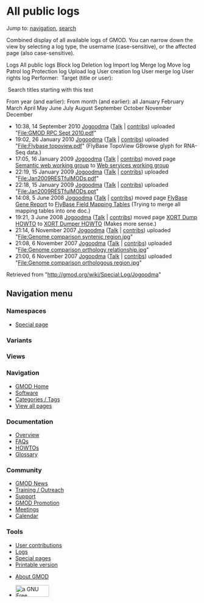 <div id="mw-page-base" class="noprint">

</div>

<div id="mw-head-base" class="noprint">

</div>

<div id="content" class="mw-body" role="main">

<span id="top"></span>

<div id="mw-js-message" style="display:none;">

</div>



# <span dir="auto">All public logs</span>

<div id="bodyContent">

<div id="contentSub">

</div>

<div id="jump-to-nav" class="mw-jump">

Jump to: [navigation](#mw-navigation), [search](#p-search)

</div>

<div id="mw-content-text">

Combined display of all available logs of GMOD. You can narrow down the
view by selecting a log type, the username (case-sensitive), or the
affected page (also case-sensitive).

Logs All public logs Block log Deletion log Import log Merge log Move
log Patrol log Protection log Upload log User creation log User merge
log User rights log <span style="white-space: nowrap">Performer: </span>
<span style="white-space: nowrap">Target (title or user): </span>

 Search titles starting with this text

From year (and earlier): From month (and earlier): all January February
March April May June July August September October November December

- 10:38, 14 September 2010
  <a href="/wiki/User:Jogoodma" class="mw-userlink"
  title="User:Jogoodma">Jogoodma</a> <span class="mw-usertoollinks">(<a
  href="/mediawiki/index.php?title=User_talk:Jogoodma&amp;action=edit&amp;redlink=1"
  class="new" title="User talk:Jogoodma (page does not exist)">Talk</a>
  \|
  [contribs](/wiki/Special:Contributions/Jogoodma "Special:Contributions/Jogoodma"))</span>
  uploaded "[File:GMOD RPC Sept
  2010.pdf](/wiki/File:GMOD_RPC_Sept_2010.pdf "File:GMOD RPC Sept 2010.pdf")"
- 19:02, 26 January 2010
  <a href="/wiki/User:Jogoodma" class="mw-userlink"
  title="User:Jogoodma">Jogoodma</a> <span class="mw-usertoollinks">(<a
  href="/mediawiki/index.php?title=User_talk:Jogoodma&amp;action=edit&amp;redlink=1"
  class="new" title="User talk:Jogoodma (page does not exist)">Talk</a>
  \|
  [contribs](/wiki/Special:Contributions/Jogoodma "Special:Contributions/Jogoodma"))</span>
  uploaded "[File:Flybase
  topoview.pdf](/wiki/File:Flybase_topoview.pdf "File:Flybase topoview.pdf")"
  <span class="comment">(FlyBase TopoView GBrowse glyph for RNA-Seq
  data.)</span>
- 17:05, 16 January 2009
  <a href="/wiki/User:Jogoodma" class="mw-userlink"
  title="User:Jogoodma">Jogoodma</a> <span class="mw-usertoollinks">(<a
  href="/mediawiki/index.php?title=User_talk:Jogoodma&amp;action=edit&amp;redlink=1"
  class="new" title="User talk:Jogoodma (page does not exist)">Talk</a>
  \|
  [contribs](/wiki/Special:Contributions/Jogoodma "Special:Contributions/Jogoodma"))</span>
  moved page <a
  href="/mediawiki/index.php?title=Semantic_web_working_group&amp;redirect=no"
  class="mw-redirect" title="Semantic web working group">Semantic web
  working group</a> to [Web services working
  group](/wiki/Web_services_working_group "Web services working group")
- 22:19, 15 January 2009
  <a href="/wiki/User:Jogoodma" class="mw-userlink"
  title="User:Jogoodma">Jogoodma</a> <span class="mw-usertoollinks">(<a
  href="/mediawiki/index.php?title=User_talk:Jogoodma&amp;action=edit&amp;redlink=1"
  class="new" title="User talk:Jogoodma (page does not exist)">Talk</a>
  \|
  [contribs](/wiki/Special:Contributions/Jogoodma "Special:Contributions/Jogoodma"))</span>
  uploaded
  "[File:Jan2009RESTfulMODs.pdf](/wiki/File:Jan2009RESTfulMODs.pdf "File:Jan2009RESTfulMODs.pdf")"
- 22:18, 15 January 2009
  <a href="/wiki/User:Jogoodma" class="mw-userlink"
  title="User:Jogoodma">Jogoodma</a> <span class="mw-usertoollinks">(<a
  href="/mediawiki/index.php?title=User_talk:Jogoodma&amp;action=edit&amp;redlink=1"
  class="new" title="User talk:Jogoodma (page does not exist)">Talk</a>
  \|
  [contribs](/wiki/Special:Contributions/Jogoodma "Special:Contributions/Jogoodma"))</span>
  uploaded
  "[File:Jan2009RESTfulMODs.ppt](/wiki/File:Jan2009RESTfulMODs.ppt "File:Jan2009RESTfulMODs.ppt")"
- 14:08, 5 June 2008 <a href="/wiki/User:Jogoodma" class="mw-userlink"
  title="User:Jogoodma">Jogoodma</a> <span class="mw-usertoollinks">(<a
  href="/mediawiki/index.php?title=User_talk:Jogoodma&amp;action=edit&amp;redlink=1"
  class="new" title="User talk:Jogoodma (page does not exist)">Talk</a>
  \|
  [contribs](/wiki/Special:Contributions/Jogoodma "Special:Contributions/Jogoodma"))</span>
  moved page <a
  href="/mediawiki/index.php?title=FlyBase_Gene_Report&amp;redirect=no&amp;action=edit&amp;redlink=1"
  class="new" title="FlyBase Gene Report (page does not exist)">FlyBase
  Gene Report</a> to [FlyBase Field Mapping
  Tables](/wiki/FlyBase_Field_Mapping_Tables "FlyBase Field Mapping Tables")
  <span class="comment">(Trying to merge all mapping tables into one
  doc.)</span>
- 19:21, 3 June 2008 <a href="/wiki/User:Jogoodma" class="mw-userlink"
  title="User:Jogoodma">Jogoodma</a> <span class="mw-usertoollinks">(<a
  href="/mediawiki/index.php?title=User_talk:Jogoodma&amp;action=edit&amp;redlink=1"
  class="new" title="User talk:Jogoodma (page does not exist)">Talk</a>
  \|
  [contribs](/wiki/Special:Contributions/Jogoodma "Special:Contributions/Jogoodma"))</span>
  moved page
  <a href="/mediawiki/index.php?title=XORT_Dump_HOWTO&amp;redirect=no"
  class="mw-redirect" title="XORT Dump HOWTO">XORT Dump HOWTO</a> to
  [XORT Dumper HOWTO](/wiki/XORT_Dumper_HOWTO "XORT Dumper HOWTO")
  <span class="comment">(Makes more sense.)</span>
- 21:14, 6 November 2007
  <a href="/wiki/User:Jogoodma" class="mw-userlink"
  title="User:Jogoodma">Jogoodma</a> <span class="mw-usertoollinks">(<a
  href="/mediawiki/index.php?title=User_talk:Jogoodma&amp;action=edit&amp;redlink=1"
  class="new" title="User talk:Jogoodma (page does not exist)">Talk</a>
  \|
  [contribs](/wiki/Special:Contributions/Jogoodma "Special:Contributions/Jogoodma"))</span>
  uploaded "[File:Genome comparison syntenic
  region.jpg](/wiki/File:Genome_comparison_syntenic_region.jpg "File:Genome comparison syntenic region.jpg")"
- 21:08, 6 November 2007
  <a href="/wiki/User:Jogoodma" class="mw-userlink"
  title="User:Jogoodma">Jogoodma</a> <span class="mw-usertoollinks">(<a
  href="/mediawiki/index.php?title=User_talk:Jogoodma&amp;action=edit&amp;redlink=1"
  class="new" title="User talk:Jogoodma (page does not exist)">Talk</a>
  \|
  [contribs](/wiki/Special:Contributions/Jogoodma "Special:Contributions/Jogoodma"))</span>
  uploaded "[File:Genome comparison orthology
  relationship.jpg](/wiki/File:Genome_comparison_orthology_relationship.jpg "File:Genome comparison orthology relationship.jpg")"
- 21:00, 6 November 2007
  <a href="/wiki/User:Jogoodma" class="mw-userlink"
  title="User:Jogoodma">Jogoodma</a> <span class="mw-usertoollinks">(<a
  href="/mediawiki/index.php?title=User_talk:Jogoodma&amp;action=edit&amp;redlink=1"
  class="new" title="User talk:Jogoodma (page does not exist)">Talk</a>
  \|
  [contribs](/wiki/Special:Contributions/Jogoodma "Special:Contributions/Jogoodma"))</span>
  uploaded "[File:Genome comparison orthologous
  region.jpg](/wiki/File:Genome_comparison_orthologous_region.jpg "File:Genome comparison orthologous region.jpg")"

</div>

<div class="printfooter">

Retrieved from "<http://gmod.org/wiki/Special:Log/Jogoodma>"

</div>

<div id="catlinks" class="catlinks catlinks-allhidden">

</div>

<div class="visualClear">

</div>

</div>

</div>

<div id="mw-navigation">

## Navigation menu

<div id="mw-head">



<div id="left-navigation">

<div id="p-namespaces" class="vectorTabs" role="navigation"
aria-labelledby="p-namespaces-label">

### Namespaces

- <span id="ca-nstab-special">[Special
  page](/wiki/Special:Log/Jogoodma "This is a special page, you cannot edit the page itself")</span>

</div>

<div id="p-variants" class="vectorMenu emptyPortlet" role="navigation"
aria-labelledby="p-variants-label">

### 

### Variants[](#)

<div class="menu">

</div>

</div>

</div>

<div id="right-navigation">

<div id="p-views" class="vectorTabs emptyPortlet" role="navigation"
aria-labelledby="p-views-label">

### Views

</div>



</div>



</div>

</div>

</div>

<div id="mw-panel">

<div id="p-logo" role="banner">

<a href="/wiki/Main_Page"
style="background-image: url(http://gmod.org/images/GMOD-cogs.png);"
title="Visit the main page"></a>

</div>

<div id="p-Navigation" class="portal" role="navigation"
aria-labelledby="p-Navigation-label">

### Navigation

<div class="body">

- <span id="n-GMOD-Home">[GMOD Home](/wiki/Main_Page)</span>
- <span id="n-Software">[Software](/wiki/GMOD_Components)</span>
- <span id="n-Categories-.2F-Tags">[Categories /
  Tags](/wiki/Categories)</span>
- <span id="n-View-all-pages">[View all
  pages](/wiki/Special:AllPages)</span>

</div>

</div>

<div id="p-Documentation" class="portal" role="navigation"
aria-labelledby="p-Documentation-label">

### Documentation

<div class="body">

- <span id="n-Overview">[Overview](/wiki/Overview)</span>
- <span id="n-FAQs">[FAQs](/wiki/Category:FAQ)</span>
- <span id="n-HOWTOs">[HOWTOs](/wiki/Category:HOWTO)</span>
- <span id="n-Glossary">[Glossary](/wiki/Glossary)</span>

</div>

</div>

<div id="p-Community" class="portal" role="navigation"
aria-labelledby="p-Community-label">

### Community

<div class="body">

- <span id="n-GMOD-News">[GMOD News](/wiki/GMOD_News)</span>
- <span id="n-Training-.2F-Outreach">[Training /
  Outreach](/wiki/Training_and_Outreach)</span>
- <span id="n-Support">[Support](/wiki/Support)</span>
- <span id="n-GMOD-Promotion">[GMOD
  Promotion](/wiki/GMOD_Promotion)</span>
- <span id="n-Meetings">[Meetings](/wiki/Meetings)</span>
- <span id="n-Calendar">[Calendar](/wiki/Calendar)</span>

</div>

</div>

<div id="p-tb" class="portal" role="navigation"
aria-labelledby="p-tb-label">

### Tools

<div class="body">

- <span id="t-contributions">[User
  contributions](/wiki/Special:Contributions/Jogoodma "A list of contributions of this user")</span>
- <span id="t-log">[Logs](/wiki/Special:Log/Jogoodma)</span>
- <span id="t-specialpages"><a href="/wiki/Special:SpecialPages" accesskey="q"
  title="A list of all special pages [q]">Special pages</a></span>
- <span id="t-print"><a
  href="/mediawiki/index.php?title=Special:Log/Jogoodma&amp;printable=yes"
  rel="alternate" accesskey="p"
  title="Printable version of this page [p]">Printable version</a></span>

</div>

</div>

</div>

</div>

<div id="footer" role="contentinfo">

- <span id="footer-places-about">[About
  GMOD](/wiki/GMOD:About "GMOD:About")</span>

<!-- -->

- <span id="footer-copyrightico">[<img src="http://www.gnu.org/graphics/gfdl-logo-small.png" width="88"
  height="31" alt="a GNU Free Documentation License" />](http://www.gnu.org/licenses/fdl-1.3.html)</span>




</div>
